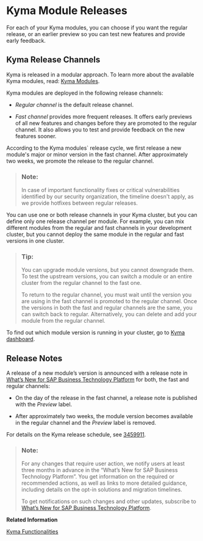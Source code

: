 <!-- loio95a410144d7c449687c957da0cc43a0d -->

# Kyma Module Releases

For each of your Kyma modules, you can choose if you want the regular release, or an earlier preview so you can test new features and provide early feedback.



<a name="loio95a410144d7c449687c957da0cc43a0d__section_kyma_release_channels"/>

## Kyma Release Channels

Kyma is released in a modular approach. To learn more about the available Kyma modules, read: [Kyma Modules](kyma-modules-0dda141.md).

Kyma modules are deployed in the following release channels:

-   *Regular channel* is the default release channel.

-   *Fast channel* provides more frequent releases. It offers early previews of all new features and changes before they are promoted to the regular channel. It also allows you to test and provide feedback on the new features sooner.


According to the Kyma modules\` release cycle, we first release a new module's major or minor version in the fast channel. After approximately two weeks, we promote the release to the regular channel.

> ### Note:  
> In case of important functionality fixes or critical vulnerabilities identified by our security organization, the timeline doesn't apply, as we provide hotfixes between regular releases.

You can use one or both release channels in your Kyma cluster, but you can define only one release channel per module. For example, you can mix different modules from the regular and fast channels in your development cluster, but you cannot deploy the same module in the regular and fast versions in one cluster.

> ### Tip:  
> You can upgrade module versions, but you cannot downgrade them. To test the upstream versions, you can switch a module or an entire cluster from the regular channel to the fast one.
> 
> To return to the regular channel, you must wait until the version you are using in the fast channel is promoted to the regular channel. Once the versions in both the fast and regular channels are the same, you can switch back to regular. Alternatively, you can delete and add your module from the regular channel.

To find out which module version is running in your cluster, go to [Kyma dashboard](https://dashboard.kyma.cloud.sap/clusters).



<a name="loio95a410144d7c449687c957da0cc43a0d__section_eqm_3qd_gzb"/>

## Release Notes

A release of a new module’s version is announced with a release note in [What’s New for SAP Business Technology Platform](https://help.sap.com/whats-new/cf0cb2cb149647329b5d02aa96303f56?locale=en-US&version=Cloud) for both, the fast and regular channels:

-   On the day of the release in the fast channel, a release note is published with the *Preview* label.

-   After approximately two weeks, the module version becomes available in the regular channel and the *Preview* label is removed.


For details on the Kyma release schedule, see [3459911](https://me.sap.com/notes/3459911).

> ### Note:  
> For any changes that require user action, we notify users at least three months in advance in the “What’s New for SAP Business Technology Platform”. You get information on the required or recommended actions, as well as links to more detailed guidance, including details on the opt-in solutions and migration timelines.
> 
> To get notifications on such changes and other updates, subscribe to [What’s New for SAP Business Technology Platform](https://help.sap.com/whats-new/cf0cb2cb149647329b5d02aa96303f56?locale=en-US&Component=Kyma+Runtime).

**Related Information**  


[Kyma Functionalities](kyma-functionalities-4b83be9.md "SAP BTP, Kyma runtime and open source project &quot;Kyma&quot; offer slightly different functionalities and install a different set of components.")

